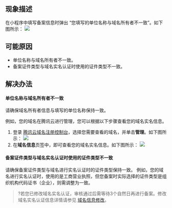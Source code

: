 ## 现象描述
在小程序中填写备案信息时弹出 “您填写的单位名称与域名所有者不一致”。如下图所示：
![](https://main.qcloudimg.com/raw/4b55585f7bcb2269a68fb849b0567d88.png)


## 可能原因
- 单位名称与域名所有者不一致。
- 备案证件类型与域名实名认证时使用的证件类型不一致。

## 解决办法
#### 单位名称与域名所有者不一致
请确保域名所有者信息与填写的单位名称保持一致。

例如，您的域名在腾讯云进行管理，您可以根据以下步骤查看您的域名实名信息。
1. 登录 [腾讯云域名注册控制台](https://console.cloud.tencent.com/domain)，选择您需要查看的域名，并单击**管理**。如下图所示：
![](https://main.qcloudimg.com/raw/61c626133f89fdd058a5870882038b81.png)
2. 在**域名信息**页签中，即可查看您的域名实名信息。如下图所示：
![](https://main.qcloudimg.com/raw/3b0952770ae7134f88737a16bdd0858c.png)

#### 备案证件类型与域名实名认证时使用的证件类型不一致
请确保备案证件类型与域名进行实名认证时的证件类型保持一致。
例如，您的域名进行实名认证时，使用的是工商营业执照，但您备案时实际选择的证件类型是组织机构代码证书（企业），则需调整为一致。
>?若您已修改域名实名认证，审核通过后需等待3个自然日再进行备案。修改域名实名认证信息详情请参见 [域名信息修改](https://cloud.tencent.com/document/product/242/3648)。



